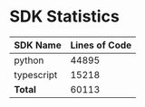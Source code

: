 # SDK Statistics

| SDK Name | Lines of Code |
| -------- | ------------- |
| python | 44895 |
| typescript | 15218 |
| **Total** | 60113 |

